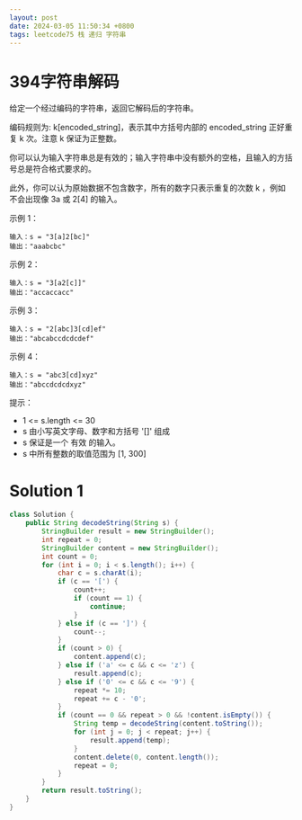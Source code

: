 ```yaml
---
layout: post
date: 2024-03-05 11:50:34 +0800
tags: leetcode75 栈 递归 字符串
---
```


# 394字符串解码

给定一个经过编码的字符串，返回它解码后的字符串。

编码规则为: k[encoded_string]，表示其中方括号内部的 encoded_string 正好重复 k 次。注意 k 保证为正整数。

你可以认为输入字符串总是有效的；输入字符串中没有额外的空格，且输入的方括号总是符合格式要求的。

此外，你可以认为原始数据不包含数字，所有的数字只表示重复的次数 k ，例如不会出现像 3a 或 2[4] 的输入。

示例 1：
```
输入：s = "3[a]2[bc]"
输出："aaabcbc"
```
示例 2：
```
输入：s = "3[a2[c]]"
输出："accaccacc"
```
示例 3：
```
输入：s = "2[abc]3[cd]ef"
输出："abcabccdcdcdef"
```
示例 4：
```
输入：s = "abc3[cd]xyz"
输出："abccdcdcdxyz"
```

提示：
+ 1 <= s.length <= 30
+ s 由小写英文字母、数字和方括号 '[]' 组成
+ s 保证是一个 有效 的输入。
+ s 中所有整数的取值范围为 [1, 300]

# Solution 1

```java
class Solution {
    public String decodeString(String s) {
        StringBuilder result = new StringBuilder();
        int repeat = 0;
        StringBuilder content = new StringBuilder();
        int count = 0;
        for (int i = 0; i < s.length(); i++) {
            char c = s.charAt(i);
            if (c == '[') {
                count++;
                if (count == 1) {
                    continue;
                }
            } else if (c == ']') {
                count--;
            }
            if (count > 0) {
                content.append(c);
            } else if ('a' <= c && c <= 'z') {
                result.append(c);
            } else if ('0' <= c && c <= '9') {
                repeat *= 10;
                repeat += c - '0';
            }
            if (count == 0 && repeat > 0 && !content.isEmpty()) {
                String temp = decodeString(content.toString());
                for (int j = 0; j < repeat; j++) {
                    result.append(temp);
                }
                content.delete(0, content.length());
                repeat = 0;
            }
        }
        return result.toString();
    }
}
```
